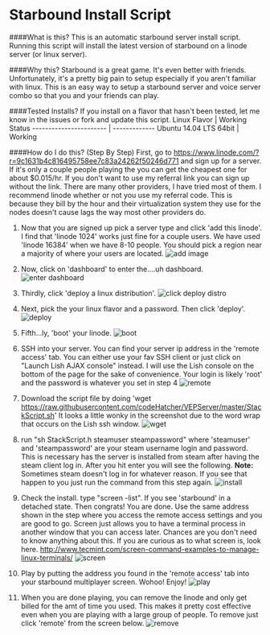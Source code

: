 Starbound Install Script
======================

####What is this?
This is an automatic starbound server install script. Running this script will
install the latest version of starbound on a linode server (or linux server).

####Why this?
Starbound is a great game. It's even better with friends. Unfortunately, it's a
pretty big pain to setup especially if you aren't familiar with linux. This is an
easy way to setup a starbound server and voice server combo so that you and your
friends can play.

####Tested Installs?
If you install on a flavor that hasn't been tested, let me know in the issues or
fork and update this script.
Linux Flavor           |  Working Status
----------------------- | -------------
Ubuntu 14.04 LTS 64bit |   Working

####How do I do this? (Step By Step)
First, go to https://www.linode.com/?r=9c1631b4c816495758ee7c83a24262f50246d771 and
sign up for a server. If it's only a couple people playing the you can get the cheapest
one for about $0.015/hr. If you don't want to use my referral link you can sign
up without the link. There are many other providers, I have tried most of them. I recommend
linode whether or not you use my referral code. This is because they bill by the hour and their virtualization system
they use for the nodes doesn't cause lags the way most other providers do.

1. Now that you are signed up pick a server type and click 'add this linode'. I find that
'linode 1024' works just fine for a couple users. We have used 'linode 16384' when we have
8-10 people. You should pick a region near a majority of where your users are located.
![add image]( https://raw.githubusercontent.com/codeHatcher/VEPServer/master/img/addlinode.png "Add Linode Step")

2. Now, click on 'dashboard' to enter the....uh dashboard.
![enter dashboard]( https://raw.githubusercontent.com/codeHatcher/VEPServer/master/img/enterDashboard.png "Enter Dashboard")

3. Thirdly, click 'deploy a linux distribution'.
![click deploy distro]( https://raw.githubusercontent.com/codeHatcher/VEPServer/master/img/deployDistro.png "Deploy Distribution")

4. Next, pick the your linux flavor and a password. Then click 'deploy'.
![deploy]( https://raw.githubusercontent.com/codeHatcher/VEPServer/master/img/configDistro.png "Config Distribution")

5. Fifth...ly, 'boot' your linode.
![boot]( https://raw.githubusercontent.com/codeHatcher/VEPServer/master/img/boot.png "Boot")

6. SSH into your server. You can find your server ip address in the 'remote access' tab. You can either use your fav SSH client or
just click on "Launch Lish AJAX console" instead. I will use the Lish console on the bottom of the page for the sake of convenience.
Your login is likely 'root' and the password is whatever you set in step 4
![remote]( https://raw.githubusercontent.com/codeHatcher/VEPServer/master/img/remote.png "Remote Access")

7. Download the script file by doing 'wget https://raw.githubusercontent.com/codeHatcher/VEPServer/master/StackScript.sh'
It looks a little wonky in the screenshot due to the word wrap that occurs on the Lish ssh window.
![wget]( https://raw.githubusercontent.com/codeHatcher/VEPServer/master/img/wget.png "Wget")

8. run "sh StackScript.h steamuser steampassword" where 'steamuser' and 'steampassword' are your steam username login and password.
This is necessary has the server is installed from steam after having the steam client log in. After you hit enter you will see
the following. **Note:** Sometimes steam doesn't log in for whatever reason. If you see that happen to you just run the command
from this step again.
![install]( https://raw.githubusercontent.com/codeHatcher/VEPServer/master/img/install.png "Install")

9. Check the install. type "screen -list". If you see 'starbound' in a detached state. Then congrats! You are done. Use the same address
shown in the step where you access the remote access settings and you are good to go. Screen just allows you to have a terminal
process in another window that you can access later. Chances are you don't need to know anything about this. If you are curious
as to what screen is, look here. http://www.tecmint.com/screen-command-examples-to-manage-linux-terminals/
![screen]( https://raw.githubusercontent.com/codeHatcher/VEPServer/master/img/screen.png "Screen")

10. Play by putting the address you found in the 'remote access' tab into your starbound multiplayer screen. Wohoo! Enjoy!
![play]( https://raw.githubusercontent.com/codeHatcher/VEPServer/master/img/play.png "Play")

11. When you are done playing, you can remove the linode and only get billed for the amt of time you used. This makes
it pretty cost effective even when you are playing with a large group of people. To remove just click 'remote' from 
the screen below.
![remove]( https://raw.githubusercontent.com/codeHatcher/VEPServer/master/img/remove.png "Remove")

